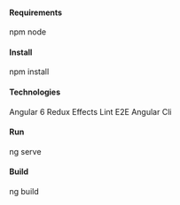 #### Requirements
npm
node

#### Install

npm install

#### Technologies
Angular 6
Redux 
Effects
Lint
E2E
Angular Cli

#### Run
ng serve

#### Build
ng build
